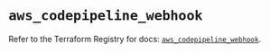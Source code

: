 # `aws_codepipeline_webhook`

Refer to the Terraform Registry for docs: [`aws_codepipeline_webhook`](https://registry.terraform.io/providers/hashicorp/aws/6.9.0/docs/resources/codepipeline_webhook).
